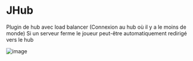 # JHub
Plugin de hub avec load balancer (Connexion au hub où il y a le moins de monde)
Si un serveur ferme le joueur peut-être automatiquement redirigé vers le hub

![image](https://user-images.githubusercontent.com/51340164/112187474-6ce98a80-8c02-11eb-8764-62c8db61e6c2.png)

